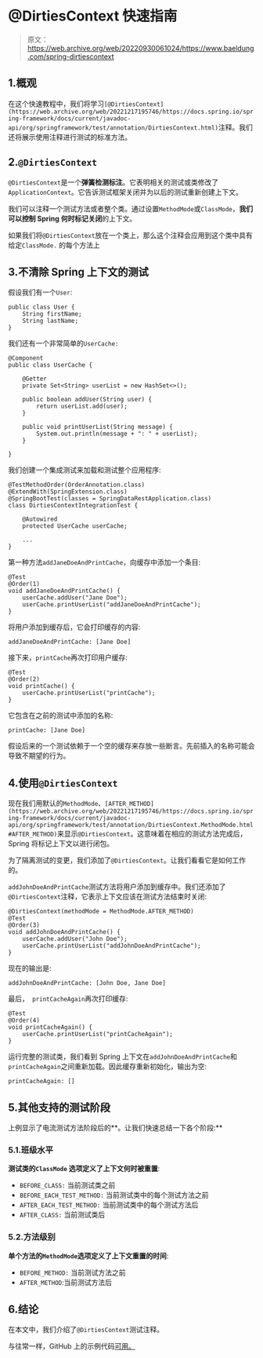 # @DirtiesContext 快速指南

> 原文：<https://web.archive.org/web/20220930061024/https://www.baeldung.com/spring-dirtiescontext>

## 1.概观

在这个快速教程中，我们将学习`[@DirtiesContext](https://web.archive.org/web/20221217195746/https://docs.spring.io/spring-framework/docs/current/javadoc-api/org/springframework/test/annotation/DirtiesContext.html)`注释。我们还将展示使用注释进行测试的标准方法。

## 2.`@DirtiesContext`

`@DirtiesContext`是一个**弹簧检测标注**。它表明相关的测试或类修改了`ApplicationContext`。它告诉测试框架关闭并为以后的测试重新创建上下文。

我们可以注释一个测试方法或者整个类。通过设置`MethodMode`或`ClassMode`，**我们可以控制 Spring 何时标记关闭**的上下文。

如果我们将`@DirtiesContext`放在一个类上，那么这个注释会应用到这个类中具有给定`ClassMode.` 的每个方法上

## 3.不清除 Spring 上下文的测试

假设我们有一个`User`:

```
public class User {
    String firstName;
    String lastName;
}
```

我们还有一个非常简单的`UserCache:`

```
@Component
public class UserCache {

    @Getter
    private Set<String> userList = new HashSet<>();

    public boolean addUser(String user) {
        return userList.add(user);
    }

    public void printUserList(String message) {
        System.out.println(message + ": " + userList);
    }

}
```

我们创建一个集成测试来加载和测试整个应用程序:

```
@TestMethodOrder(OrderAnnotation.class)
@ExtendWith(SpringExtension.class)
@SpringBootTest(classes = SpringDataRestApplication.class)
class DirtiesContextIntegrationTest {

    @Autowired
    protected UserCache userCache;

    ...
}
```

第一种方法`addJaneDoeAndPrintCache`，向缓存中添加一个条目:

```
@Test
@Order(1)
void addJaneDoeAndPrintCache() {
    userCache.addUser("Jane Doe");
    userCache.printUserList("addJaneDoeAndPrintCache");
}
```

将用户添加到缓存后，它会打印缓存的内容:

```
addJaneDoeAndPrintCache: [Jane Doe]
```

接下来，`printCache`再次打印用户缓存:

```
@Test
@Order(2)
void printCache() {
    userCache.printUserList("printCache");
}
```

它包含在之前的测试中添加的名称:

```
printCache: [Jane Doe]
```

假设后来的一个测试依赖于一个空的缓存来存放一些断言。先前插入的名称可能会导致不期望的行为。

## 4.使用`@DirtiesContext`

现在我们用默认的`MethodMode`、`[AFTER_METHOD](https://web.archive.org/web/20221217195746/https://docs.spring.io/spring-framework/docs/current/javadoc-api/org/springframework/test/annotation/DirtiesContext.MethodMode.html#AFTER_METHOD)`来显示`@DirtiesContext`。这意味着在相应的测试方法完成后，Spring 将标记上下文以进行闭包。

为了隔离测试的变更，我们添加了`@DirtiesContext`。让我们看看它是如何工作的。

`addJohnDoeAndPrintCache`测试方法将用户添加到缓存中。我们还添加了`@DirtiesContext`注释，它表示上下文应该在测试方法结束时关闭:

```
@DirtiesContext(methodMode = MethodMode.AFTER_METHOD)
@Test
@Order(3)
void addJohnDoeAndPrintCache() {
    userCache.addUser("John Doe");
    userCache.printUserList("addJohnDoeAndPrintCache");
}
```

现在的输出是:

```
addJohnDoeAndPrintCache: [John Doe, Jane Doe]
```

最后，` printCacheAgain`再次打印缓存:

```
@Test
@Order(4)
void printCacheAgain() {
    userCache.printUserList("printCacheAgain");
}
```

运行完整的测试类，我们看到 Spring 上下文在`addJohnDoeAndPrintCache`和`printCacheAgain`之间重新加载。因此缓存重新初始化，输出为空:

```
printCacheAgain: []
```

## 5.其他支持的测试阶段

上例显示了电流测试方法阶段后的**。让我们快速总结一下各个阶段:**

### 5.1.班级水平

**测试类的`ClassMode` 选项定义了上下文何时被重置**:

*   `BEFORE_CLASS:` 当前测试类之前
*   `BEFORE_EACH_TEST_METHOD:` 当前测试类中的每个测试方法之前
*   `AFTER_EACH_TEST_METHOD:` 当前测试类中的每个测试方法后
*   `AFTER_CLASS:` 当前测试类后

### 5.2.方法级别

**单个方法的`MethodMode`选项定义了上下文重置的时间**:

*   `BEFORE_METHOD:` 当前测试方法之前
*   `AFTER_METHOD`:当前测试方法后

## 6.结论

在本文中，我们介绍了`@DirtiesContext`测试注释。

与往常一样，GitHub 上的示例代码[可用。](https://web.archive.org/web/20221217195746/https://github.com/eugenp/tutorials/tree/master/testing-modules/spring-testing)